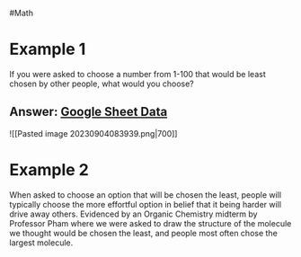 #Math
# Example 1
If you were asked to choose a number from 1-100 that would be least chosen by other people, what would you choose?
## Answer: [Google Sheet Data](https://docs.google.com/spreadsheets/d/1NTOiUlboFtkNHGVFqIqecYehPac2mBstergoH2rITZA/edit#gid=0)
![[Pasted image 20230904083939.png|700]]
# Example 2
When asked to choose an option that will be chosen the least, people will typically choose the more effortful option in belief that it being harder will drive away others. Evidenced by an Organic Chemistry midterm by Professor Pham where we were asked to draw the structure of the molecule we thought would be chosen the least, and people most often chose the largest molecule.